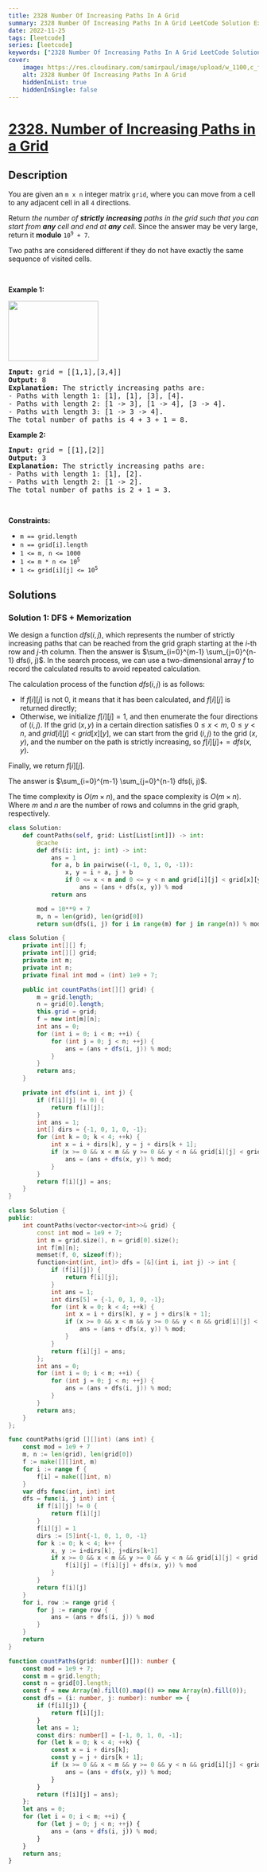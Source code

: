 ```yaml
---
title: 2328 Number Of Increasing Paths In A Grid
summary: 2328 Number Of Increasing Paths In A Grid LeetCode Solution Explained
date: 2022-11-25
tags: [leetcode]
series: [leetcode]
keywords: ["2328 Number Of Increasing Paths In A Grid LeetCode Solution Explained in all languages", "2328 Number Of Increasing Paths In A Grid", "LeetCode", "leetcode solution in Python3 C++ Java Go PHP Ruby Swift TypeScript Rust C# JavaScript C", "GeeksforGeeks", "InterviewBit", "Coding Ninjas", "HackerRank", "HackerEarth", "CodeChef", "TopCoder", "AlgoExpert", "freeCodeCamp", "Codeforces", "GitHub", "AtCoder", "Samir Paul"]
cover:
    image: https://res.cloudinary.com/samirpaul/image/upload/w_1100,c_fit,co_rgb:FFFFFF,l_text:Arial_75_bold:2328 Number Of Increasing Paths In A Grid - Solution Explained/problem-solving.webp
    alt: 2328 Number Of Increasing Paths In A Grid
    hiddenInList: true
    hiddenInSingle: false
---
```



# [2328. Number of Increasing Paths in a Grid](https://leetcode.com/problems/number-of-increasing-paths-in-a-grid)


## Description

<p>You are given an <code>m x n</code> integer matrix <code>grid</code>, where you can move from a cell to any adjacent cell in all <code>4</code> directions.</p>

<p>Return <em>the number of <strong>strictly</strong> <strong>increasing</strong> paths in the grid such that you can start from <strong>any</strong> cell and end at <strong>any</strong> cell. </em>Since the answer may be very large, return it <strong>modulo</strong> <code>10<sup>9</sup> + 7</code>.</p>

<p>Two paths are considered different if they do not have exactly the same sequence of visited cells.</p>

<p>&nbsp;</p>
<p><strong class="example">Example 1:</strong></p>
<img alt="" src="https://spcdn.pages.dev/leetcode/problems/2328.Number%20of%20Increasing%20Paths%20in%20a%20Grid/images/griddrawio-4.png" style="width: 181px; height: 121px;" />
<pre>
<strong>Input:</strong> grid = [[1,1],[3,4]]
<strong>Output:</strong> 8
<strong>Explanation:</strong> The strictly increasing paths are:
- Paths with length 1: [1], [1], [3], [4].
- Paths with length 2: [1 -&gt; 3], [1 -&gt; 4], [3 -&gt; 4].
- Paths with length 3: [1 -&gt; 3 -&gt; 4].
The total number of paths is 4 + 3 + 1 = 8.
</pre>

<p><strong class="example">Example 2:</strong></p>

<pre>
<strong>Input:</strong> grid = [[1],[2]]
<strong>Output:</strong> 3
<strong>Explanation:</strong> The strictly increasing paths are:
- Paths with length 1: [1], [2].
- Paths with length 2: [1 -&gt; 2].
The total number of paths is 2 + 1 = 3.
</pre>

<p>&nbsp;</p>
<p><strong>Constraints:</strong></p>

<ul>
	<li><code>m == grid.length</code></li>
	<li><code>n == grid[i].length</code></li>
	<li><code>1 &lt;= m, n &lt;= 1000</code></li>
	<li><code>1 &lt;= m * n &lt;= 10<sup>5</sup></code></li>
	<li><code>1 &lt;= grid[i][j] &lt;= 10<sup>5</sup></code></li>
</ul>

## Solutions

### Solution 1: DFS + Memorization

We design a function $dfs(i, j)$, which represents the number of strictly increasing paths that can be reached from the grid graph starting at the $i$-th row and $j$-th column. Then the answer is $\sum_{i=0}^{m-1} \sum_{j=0}^{n-1} dfs(i, j)$. In the search process, we can use a two-dimensional array $f$ to record the calculated results to avoid repeated calculation.

The calculation process of the function $dfs(i, j)$ is as follows:

-   If $f[i][j]$ is not $0$, it means that it has been calculated, and $f[i][j]$ is returned directly;
-   Otherwise, we initialize $f[i][j] = 1$, and then enumerate the four directions of $(i, j)$. If the grid $(x, y)$ in a certain direction satisfies $0 \leq x \lt m$, $0 \leq y \lt n$, and $grid[i][j] \lt grid[x][y]$, we can start from the grid $(i, j)$ to the grid $(x, y)$, and the number on the path is strictly increasing, so $f[i][j] += dfs(x, y)$.

Finally, we return $f[i][j]$.

The answer is $\sum_{i=0}^{m-1} \sum_{j=0}^{n-1} dfs(i, j)$.

The time complexity is $O(m \times n)$, and the space complexity is $O(m \times n)$. Where $m$ and $n$ are the number of rows and columns in the grid graph, respectively.

<!-- tabs:start -->

```python
class Solution:
    def countPaths(self, grid: List[List[int]]) -> int:
        @cache
        def dfs(i: int, j: int) -> int:
            ans = 1
            for a, b in pairwise((-1, 0, 1, 0, -1)):
                x, y = i + a, j + b
                if 0 <= x < m and 0 <= y < n and grid[i][j] < grid[x][y]:
                    ans = (ans + dfs(x, y)) % mod
            return ans

        mod = 10**9 + 7
        m, n = len(grid), len(grid[0])
        return sum(dfs(i, j) for i in range(m) for j in range(n)) % mod
```

```java
class Solution {
    private int[][] f;
    private int[][] grid;
    private int m;
    private int n;
    private final int mod = (int) 1e9 + 7;

    public int countPaths(int[][] grid) {
        m = grid.length;
        n = grid[0].length;
        this.grid = grid;
        f = new int[m][n];
        int ans = 0;
        for (int i = 0; i < m; ++i) {
            for (int j = 0; j < n; ++j) {
                ans = (ans + dfs(i, j)) % mod;
            }
        }
        return ans;
    }

    private int dfs(int i, int j) {
        if (f[i][j] != 0) {
            return f[i][j];
        }
        int ans = 1;
        int[] dirs = {-1, 0, 1, 0, -1};
        for (int k = 0; k < 4; ++k) {
            int x = i + dirs[k], y = j + dirs[k + 1];
            if (x >= 0 && x < m && y >= 0 && y < n && grid[i][j] < grid[x][y]) {
                ans = (ans + dfs(x, y)) % mod;
            }
        }
        return f[i][j] = ans;
    }
}
```

```cpp
class Solution {
public:
    int countPaths(vector<vector<int>>& grid) {
        const int mod = 1e9 + 7;
        int m = grid.size(), n = grid[0].size();
        int f[m][n];
        memset(f, 0, sizeof(f));
        function<int(int, int)> dfs = [&](int i, int j) -> int {
            if (f[i][j]) {
                return f[i][j];
            }
            int ans = 1;
            int dirs[5] = {-1, 0, 1, 0, -1};
            for (int k = 0; k < 4; ++k) {
                int x = i + dirs[k], y = j + dirs[k + 1];
                if (x >= 0 && x < m && y >= 0 && y < n && grid[i][j] < grid[x][y]) {
                    ans = (ans + dfs(x, y)) % mod;
                }
            }
            return f[i][j] = ans;
        };
        int ans = 0;
        for (int i = 0; i < m; ++i) {
            for (int j = 0; j < n; ++j) {
                ans = (ans + dfs(i, j)) % mod;
            }
        }
        return ans;
    }
};
```

```go
func countPaths(grid [][]int) (ans int) {
	const mod = 1e9 + 7
	m, n := len(grid), len(grid[0])
	f := make([][]int, m)
	for i := range f {
		f[i] = make([]int, n)
	}
	var dfs func(int, int) int
	dfs = func(i, j int) int {
		if f[i][j] != 0 {
			return f[i][j]
		}
		f[i][j] = 1
		dirs := [5]int{-1, 0, 1, 0, -1}
		for k := 0; k < 4; k++ {
			x, y := i+dirs[k], j+dirs[k+1]
			if x >= 0 && x < m && y >= 0 && y < n && grid[i][j] < grid[x][y] {
				f[i][j] = (f[i][j] + dfs(x, y)) % mod
			}
		}
		return f[i][j]
	}
	for i, row := range grid {
		for j := range row {
			ans = (ans + dfs(i, j)) % mod
		}
	}
	return
}
```

```ts
function countPaths(grid: number[][]): number {
    const mod = 1e9 + 7;
    const m = grid.length;
    const n = grid[0].length;
    const f = new Array(m).fill(0).map(() => new Array(n).fill(0));
    const dfs = (i: number, j: number): number => {
        if (f[i][j]) {
            return f[i][j];
        }
        let ans = 1;
        const dirs: number[] = [-1, 0, 1, 0, -1];
        for (let k = 0; k < 4; ++k) {
            const x = i + dirs[k];
            const y = j + dirs[k + 1];
            if (x >= 0 && x < m && y >= 0 && y < n && grid[i][j] < grid[x][y]) {
                ans = (ans + dfs(x, y)) % mod;
            }
        }
        return (f[i][j] = ans);
    };
    let ans = 0;
    for (let i = 0; i < m; ++i) {
        for (let j = 0; j < n; ++j) {
            ans = (ans + dfs(i, j)) % mod;
        }
    }
    return ans;
}
```

<!-- tabs:end -->

<!-- end -->
